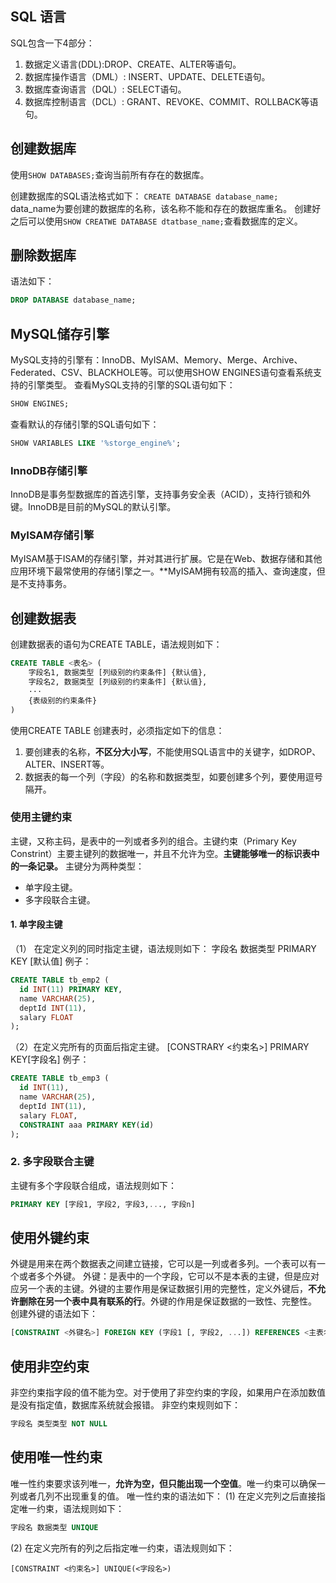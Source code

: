 ## SQL 语言
SQL包含一下4部分：
1. 数据定义语言(DDL):DROP、CREATE、ALTER等语句。
2. 数据库操作语言（DML）: INSERT、UPDATE、DELETE语句。
3. 数据库查询语言（DQL）: SELECT语句。
4. 数据库控制语言（DCL）: GRANT、REVOKE、COMMIT、ROLLBACK等语句。

## 创建数据库
使用`SHOW DATABASES;`查询当前所有存在的数据库。

创建数据库的SQL语法格式如下：
`CREATE DATABASE database_name;`
data_name为要创建的数据库的名称，该名称不能和存在的数据库重名。
创建好之后可以使用`SHOW CREATWE DATABASE dtatbase_name;`查看数据库的定义。
## 删除数据库
语法如下：
```sql
DROP DATABASE database_name;
```
## MySQL储存引擎
MySQL支持的引擎有：InnoDB、MyISAM、Memory、Merge、Archive、Federated、CSV、BLACKHOLE等。可以使用SHOW ENGINES语句查看系统支持的引擎类型。
查看MySQL支持的引擎的SQL语句如下：
```sql
SHOW ENGINES;
```
查看默认的存储引擎的SQL语句如下：
```sql
SHOW VARIABLES LIKE '%storge_engine%';
```
### InnoDB存储引擎
InnoDB是事务型数据库的首选引擎，支持事务安全表（ACID），支持行锁和外键。InnoDB是目前的MySQL的默认引擎。
### MyISAM存储引擎
MyISAM基于ISAM的存储引擎，并对其进行扩展。它是在Web、数据存储和其他应用环境下最常使用的存储引擎之一。**MyISAM拥有较高的插入、查询速度，但是不支持事务。

## 创建数据表
创建数据表的语句为CREATE TABLE，语法规则如下：
```sql
CREATE TABLE <表名> (
    字段名1, 数据类型 [列级别的约束条件] {默认值},
    字段名2, 数据类型 [列级别的约束条件] {默认值},
    ···
    {表级别的约束条件}
)
```
使用CREATE TABLE 创建表时，必须指定如下的信息：
1. 要创建表的名称，**不区分大小写**，不能使用SQL语言中的关键字，如DROP、ALTER、INSERT等。
2. 数据表的每一个列（字段）的名称和数据类型，如要创建多个列，要使用逗号隔开。

### 使用主键约束
主键，又称主码，是表中的一列或者多列的组合。主键约束（Primary Key Constrint）主要主键列的数据唯一，并且不允许为空。**主键能够唯一的标识表中的一条记录。**
主键分为两种类型：
+ 单字段主键。
+ 多字段联合主键。
#### 1. 单字段主键
（1） 在定定义列的同时指定主键，语法规则如下：
字段名 数据类型 PRIMARY KEY [默认值]
例子：
```sql
CREATE TABLE tb_emp2 (
  id INT(11) PRIMARY KEY,
  name VARCHAR(25),
  deptId INT(11),
  salary FLOAT
);
```
（2）在定义完所有的页面后指定主键。
[CONSTRARY <约束名>] PRIMARY KEY[字段名]
例子：
```sql
CREATE TABLE tb_emp3 (
  id INT(11),
  name VARCHAR(25),
  deptId INT(11),
  salary FLOAT,
  CONSTRAINT aaa PRIMARY KEY(id)
);
```
### 2. 多字段联合主键
主键有多个字段联合组成，语法规则如下：
```sql
PRIMARY KEY [字段1, 字段2, 字段3,..., 字段n]
```
## 使用外键约束
外键是用来在两个数据表之间建立链接，它可以是一列或者多列。一个表可以有一个或者多个外键。
外键：是表中的一个字段，它可以不是本表的主键，但是应对应另一个表的主键。外键的主要作用是保证数据引用的完整性，定义外键后，**不允许删除在另一个表中具有联系的行**。外键的作用是保证数据的一致性、完整性。
创建外键的语法如下：
```sql
[CONSTRAINT <外键名>] FOREIGN KEY (字段1 [, 字段2, ...]) REFERENCES <主表名> (主键列1 [, 主键列2, ...])
```
## 使用非空约束
非空约束指字段的值不能为空。对于使用了非空约束的字段，如果用户在添加数值是没有指定值，数据库系统就会报错。
非空约束规则如下：
```sql
字段名 类型类型 NOT NULL
```
## 使用唯一性约束
唯一性约束要求该列唯一，**允许为空，但只能出现一个空值**。唯一约束可以确保一列或者几列不出现重复的值。
唯一性约束的语法如下：
(1) 在定义完列之后直接指定唯一约束，语法规则如下：
```sql
字段名 数据类型 UNIQUE
```
(2) 在定义完所有的列之后指定唯一约束，语法规则如下：
```
[CONSTRAINT <约束名>] UNIQUE(<字段名>) 
```
